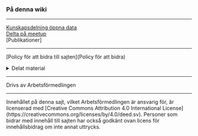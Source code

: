 ### På denna wiki
<hr>

[Kunskapsdelning öppna data](home)  
[Delta på meetup](meetup)  
[Publikationer]
<hr>

[Policy för att bidra till sajten](Policy för att bidra)  

<details>
<summary>Delat material</summary>
[Benchmarking - från data till samhällsnytta](Benchmarking 2019)
</details>


<hr>
Drivs av Arbetsförmedlingen
<hr>
Innehållet på denna sajt, vilket Arbetsförmedlingen är ansvarig för, är licenserad med [Creative Commons Attribution 4.0 International License](https://creativecommons.org/licenses/by/4.0/deed.sv). Personer som bidrar med innehåll till sajten har också godkänt ovan licens för innehållsbidrag om inte annat uttrycks.